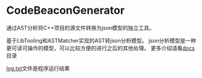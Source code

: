 # CodeBeaconGenerator
通过AST分析将C++项目的源文件转换为json模型的独立工具。

基于LibTooling和ASTMatcher实现的AST转json分析模型。
json分析模型是一种更可读可操作的模型，可以比较方便的进行之后的其他处理。
更多介绍请看[docs](docs)目录

[log.txt](log.txt)文件是程序运行结果